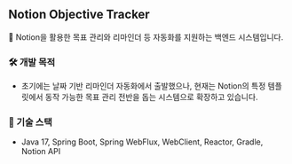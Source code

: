 ## Notion Objective Tracker

📅 Notion을 활용한 목표 관리와 리마인더 등 자동화를 지원하는 백엔드 시스템입니다.

### 🛠️ 개발 목적

- 초기에는 날짜 기반 리마인더 자동화에서 출발했으나, 현재는 Notion의 특정 템플릿에서 동작 가능한 목표 관리 전반을 돕는 시스템으로 확장하고 있습니다.

[//]: # (### ⚙️ 주요 기능 &#40;진행/계획&#41;)

[//]: # ()
[//]: # (- [x] Notion Database 데이터 조회 및 객체 매핑)

[//]: # (- [ ] 하)

[//]: # (- [ ] OAuth 2.0 인증 연동)

[//]: # (- [ ] 목표/Task 관리 자동화 기능 고도화)

[//]: # (- [ ] AI 기반 목표 분석 및 Task 세분화)

### 🧱 기술 스택

- Java 17, Spring Boot, Spring WebFlux, WebClient, Reactor, Gradle, Notion API
